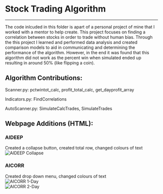 # Stock Trading Algorithm 
---
The code inlcuded in this folder is apart of a personal project of mine that I worked with a mentor to help create. This project focuses on finding a correlation between stocks in order to trade without human bias. Through the this project I learned and performed data analysis and created comparison models to aid in communicating and determining the performance of the algorithm. 
However, in the end it was found that this algorithm did not work as the percent win when simulated ended up resulting in around 50% (like flipping a coin).

## Algorithm Contributions:

  Scanner.py: pctwintot_calc, profit_total_calc, get_dayprofit_array
  
  Indicators.py: FindCorrelations
  
  AutoScanner.py: SimulateCalcTrades, SimulateTrades
  
## Webpage Additions (HTML): 
 
  ### AIDEEP
Created a collapse button, created total row, changed colours of text  
![AIDEEP Collapse](./StockTradingAlgorithm/AIDEEP_Collapse.png)

### AICORR
Created drop down menu, changed colours of text  
![AICORR 1-Day](./StockTradingAlgorithm/AICORR_1day.png)  
![AICORR 2-Day](./StockTradingAlgorithm/AICORR_2day.png)




